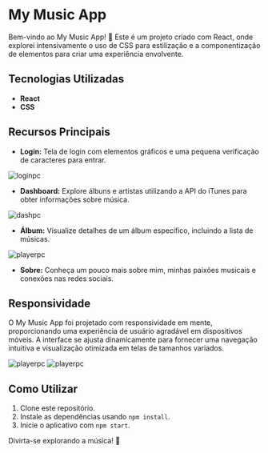 # My Music App

Bem-vindo ao My Music App! 🎵 Este é um projeto criado com React, onde explorei intensivamente o uso de CSS para estilização e a componentização de elementos para criar uma experiência envolvente.

## Tecnologias Utilizadas

- **React**
- **CSS**

## Recursos Principais

- **Login:** Tela de login com elementos gráficos e uma pequena verificação de caracteres para entrar.

![loginpc](https://user-images.githubusercontent.com/111824151/285082981-63346dd7-13d4-4655-b09f-386825275e56.png)

- **Dashboard:** Explore álbuns e artistas utilizando a API do iTunes para obter informações sobre música.

![dashpc](https://user-images.githubusercontent.com/111824151/285083265-88973adb-8457-4725-af8b-099134d3480b.png)

- **Álbum:** Visualize detalhes de um álbum específico, incluindo a lista de músicas.

![playerpc](https://user-images.githubusercontent.com/111824151/285083369-bb8116ab-a804-467e-8a90-f794727c78f6.png)

- **Sobre:** Conheça um pouco mais sobre mim, minhas paixões musicais e conexões nas redes sociais.

## Responsividade

O My Music App foi projetado com responsividade em mente, proporcionando uma experiência de usuário agradável em dispositivos móveis. A interface se ajusta dinamicamente para fornecer uma navegação intuitiva e visualização otimizada em telas de tamanhos variados.

![playerpc](https://user-images.githubusercontent.com/111824151/285083497-eb893825-85fb-4eb9-b4b7-8cf8725d47bd.png)
![playerpc](https://user-images.githubusercontent.com/111824151/285083758-a0fa7246-2eb3-4cfd-8a62-472561641bc3.png)

## Como Utilizar

1. Clone este repositório.
2. Instale as dependências usando `npm install`.
3. Inicie o aplicativo com `npm start`.

Divirta-se explorando a música! 🎉
